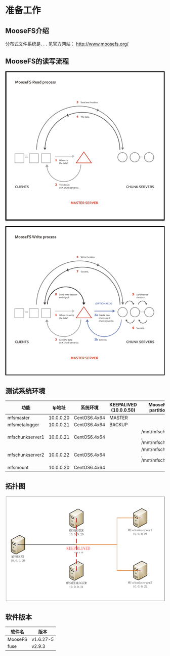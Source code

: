 # 准备工作

## MooseFS介绍
分布式文件系统是. . . 见官方网站：
http://www.moosefs.org/

## MooseFS的读写流程

![读取流程](./images/ch01-moosefs-read-process.png)

![写入流程](./images/ch01-moosefs-write-process.png)

## 测试系统环境

|  功能  |  Ip地址  |  系统环境  |  KEEPALIVED (10.0.0.50)  |   MooseFS  partition  |  mount point  |
|  -----  |  -----  |  -----  |  -----  |   -----  |  -----  |
|  mfsmaster  |  10.0.0.20  |  CentOS6.4x64  |  MASTER  |    |    |
|  mfsmetalogger  |  10.0.0.21  |  CentOS6.4x64  |  BACKUP  |    |    |
|  mfschunkserver1  |  10.0.0.21  |  CentOS6.4x64  |    |  /mnt/mfschunk1 , /mnt/mfschunk2  |     | 
|  mfschunkserver2  |  10.0.0.22  |  CentOS6.4x64  |    |  /mnt/mfschunk1 , /mnt/mfschunk2 |     |
|  mfsmount  |  10.0.0.20  |  CentOS6.4x64  |    |    |  /mnt/mfs  |

## 拓扑图

![拓扑图](./images/ch01-topological-graph.png)

## 软件版本

|  软件名  |  版本  |  
|-------|---------|
|  MooseFS  |  v1.6.27-5  |  
|  fuse  |  v2.9.3  |  


